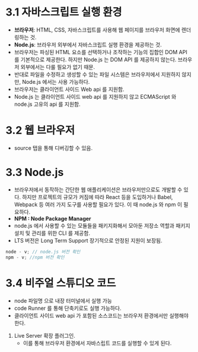 # 3.1 자바스크립트 실행 환경

- **브라우저**: HTML, CSS, 자바스크립트를 사용해 웹 페이지를 브라우저 화면에 렌더링하는 것.
- **Node.js**: 브라우저 외부에서 자바스크립트 실행 환경을 제공하는 것.
- 브라우저는 파싱된 HTML 요소를 선택하거나 조작하는 기능의 집합인 DOM API 를 기본적으로 제공한다. 하지만 Node.js 는 DOM API 를 제공하지 않는다. 브라우저 외부에서는 다룰 필요가 없기 때문.
- 반대로 파일을 수정하고 생성할 수 있는 파일 시스템은 브라우저에서 지원하지 않지만, Node.js 에서는 사용 가능하다.
- 브라우저는 클라이언트 사이드 Web api 를 지원함.
- Node.js 는 클라이언트 사이드 web api 를 지원하지 않고 ECMAScript 와 node.js 고유의 api 를 지원함.

# 3.2 웹 브라우저

- source 탭을 통해 디버깅할 수 있음.

# 3.3 Node.js

- 브라우저에서 동작하는 간단한 웹 애플리케이션은 브라우저만으로도 개발할 수 있다. 하지만 프로젝트의 규모가 커짐에 따라 React 등을 도입하거나 Babel, Webpack 등 여러 가지 도구를 사용할 필요가 있다. 이 때 node.js 와 npm 이 필요하다.
- **NPM : Node Package Manager**
- node.js 에서 사용할 수 있는 모듈들을 패키지화해서 모아둔 저장소 역할과 패키지 설치 및 관리를 위한 CLI 를 제공함.
- LTS 버전은 Long Term Support 장기적으로 안정된 지원이 보장됨.

```jsx
node - v; // node.js 버전 확인
npm - v; //npm 버전 확인
```

# 3.4 비주얼 스튜디오 코드

- node 파일명 으로 내장 터미널에서 실행 가능
- code Runner 를 통해 단축키로도 실행 가능하다.
- 클라이언트 사이드 web api 가 포함된 소스코드는 브라우저 환경에서만 실행해야 한다.

1. Live Server 확장 플러그인.
   - 이를 통해 브라우저 환경에서 자바스립트 코드를 실행할 수 있게 된다.
